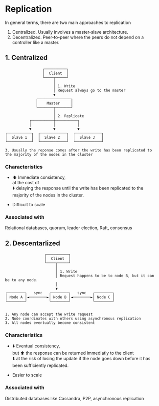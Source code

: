 # Replication

In general terms, there are two main approaches to replication
1. Centralized. Usually involves a master-slave architecture.
2. Decentralized. Peer-to-peer where the peers do not depend on a controller like a master.


## 1. Centralized
```
                 ┌──────────┐
                 │  Client  │
                 └────┬─────┘
                      │
                      │ 1. Write
                      │ Request always go to the master
                      ▼
              ┌───────────────┐
              │    Master     │
              └───────┬───────┘
                      │
                      │ 2. Replicate
           ┌──────────┼──────────┐
           │          │          │
           ▼          ▼          ▼
┌───────────┐  ┌────────────┐  ┌────────────┐
│  Slave 1  │  │  Slave 2   │  │  Slave 3   │
└───────────┘  └────────────┘  └────────────┘

3. Usually the reponse comes after the write has been replicated to the majority of the nodes in the cluster
```
### Characteristics
* ⬆️ Immediate consistency,  
at the cost of  
 ⬇️  delaying the response until the write has been replicated to the majority of the nodes in the cluster.

* Difficult to scale

### Associated with
Relational databases, quorum, leader election, Raft, consensus


## 2. Descentarlized 
```
                  ┌──────────┐
                  │  Client  │
                  └────┬─────┘
                       │
                       │ 1. Write
                       │ Request happens to be to node B, but it can be to any node.
                       │
                       ▼
┌────────┐   sync   ┌────────┐   sync   ┌────────┐
│ Node A │◄────────►│ Node B │◄────────►│ Node C │
└────────┘          └────────┘          └────────┘
    

1. Any node can accept the write request
2. Node coordinates with others using asynchronous replication
3. All nodes eventually become consistent
```

### Characteristics
* ⬇️ Eventual consistency,  
but
   ⬆️ the response can be returned immediatly to the client  
⬇️ at the risk of losing the update if the node goes down before it has been sufficiently replicated.

* Easier to scale

### Associated with
Distributed databases like Cassandra, P2P, asynchronous replication
